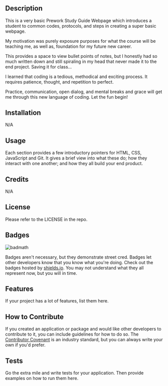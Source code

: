 # <Your-Project-Title>

## Description

This is a very basic Prework Study Guide Webpage which introduces a student to common codes, protocols, and steps in creating a super basic webpage. 

My motivation was purely exposure purposes for what the course will be teaching me, as well as, foundation for my future new career. 

This provides a space to view bullet points of notes, but I honestly had so much written down and still spiraling in my head that never made it to the end project. Saving it for class...

I learned that coding is a tedious, methodical and exciting process. It requires patience, thought, and repetition to perfect. 

Practice, communication, open dialog, and mental breaks and grace will get me through this new language of coding. Let the fun begin!

## Installation

N/A

## Usage

Each section provides a few introductory pointers for HTML, CSS, JavaScript and Git. It gives a brief view into what these do; how they interact with one another; and how they all build your end product.

## Credits

N/A

## License

Please refer to the LICENSE in the repo.

## Badges

![badmath](https://img.shields.io/github/languages/top/nielsenjared/badmath)

Badges aren't necessary, but they demonstrate street cred. Badges let other developers know that you know what you're doing. Check out the badges hosted by [shields.io](https://shields.io/). You may not understand what they all represent now, but you will in time.

## Features

If your project has a lot of features, list them here.

## How to Contribute

If you created an application or package and would like other developers to contribute to it, you can include guidelines for how to do so. The [Contributor Covenant](https://www.contributor-covenant.org/) is an industry standard, but you can always write your own if you'd prefer.

## Tests

Go the extra mile and write tests for your application. Then provide examples on how to run them here.